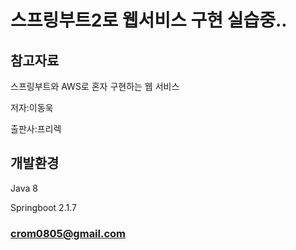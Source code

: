 # 스프링부트2로 웹서비스 구현 실습중..
## 참고자료
스프링부트와 AWS로 혼자 구현하는 웹 서비스

저자:이동욱 

출판사:프리렉

## 개발환경
Java 8

Springboot 2.1.7

### crom0805@gmail.com





